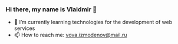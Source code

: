 ### Hi there, my name is Vlaidmir 👋

- 🌱 I’m currently learning technologies for the development of web services
- 📫 How to reach me: vova.izmodenov@mail.ru
